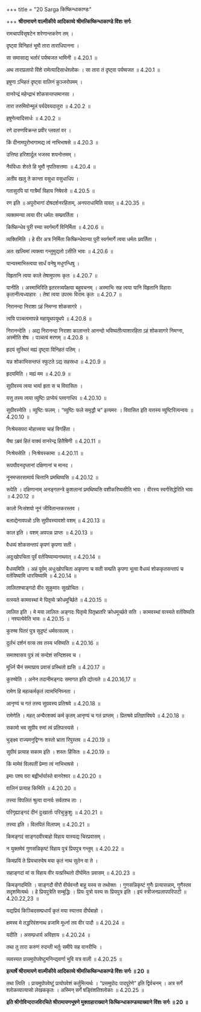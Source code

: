 +++
title = "20 Sarga किष्किन्धाकाण्डः"

+++
**श्रीरामायणे वाल्मीकीये आदिकाव्ये श्रीमत्किष्किन्धाकाण्डे विंशः सर्गः**

रामचापविसृषटेन शरेणान्तकरेण तम् ।

दृष्ट्वा विनिहतं भूमौ तारा ताराधिपानना ।

सा समासाद्य भर्तारं पर्यष्वजत भामिनी ॥ 4.20.1 ॥

अथ ताराप्रलापो विंशे रामेत्यादिसार्धश्लोकः । सा तारा तं दृष्ट्वा पर्यष्वजत ॥ 4.20.1 ॥

इषुणा ऽभिहतं दृष्ट्वा वालिनं कुञ्जरोपमम् ।

वानरेन्द्रं महेन्द्राभं शोकसन्तप्तमानसा ।

तारा तरुमिवोन्मूलं पर्यदेवयदातुरा ॥ 4.20.2 ॥

इषुणेत्यादिसार्धः ॥ 4.20.2 ॥

रणे दारुणविक्रन्त प्रवीर प्लवतां वर ।

किं दीनामपुरोभागामद्य त्वं नाभिभाषसे ॥ 4.20.3 ॥

उत्तिष्ठ हरिशार्दूल भजस्व शयनोत्तमम् ।

नैवंविधाः शेरते हि भूमौ नृपतिसत्तमाः ॥ 4.20.4 ॥

अतीव खलु ते कान्ता वसुधा वसुधाधिप ।

गतासुरपि यां गात्रैर्मां विहाय निषेवसे ॥ 4.20.5 ॥

रण इति ॥ अपुरोभागां दोषदर्शनरहिताम्, अनपराधामिति यावत् ॥ 4.20.35 ॥

व्यक्तमन्या त्वया वीर धर्मतः सम्प्रवर्तिता ।

किष्किन्धेव पुरी रम्या स्वर्गमार्गे विनिर्मिता ॥ 4.20.6 ॥

व्यक्तिमिति । हे वीर अत्र निर्मिता किष्किन्धेवान्या पुरी स्वर्गमार्गे त्वया धर्मतः प्रवर्तिता ।

अतः खल्विमां त्यक्त्वा गन्तुमुद्यतो ऽसीति भावः ॥ 4.20.6 ॥

यान्यस्माभिस्त्वया सार्धं वनेषु मधुगन्धिषु ।

विहृतानि त्वया काले तेषामुपरमः कृतः ॥ 4.20.7 ॥

यानीति । अस्माभिरिति इतरस्त्र्यपेक्षया बहुवचनम् । अस्माभिः सह त्वया यानि विहृतानि विहाराः कृतानीत्यध्याहारः । तेषां त्वया उपरमः विरामः कृतः ॥ 4.20.7 ॥

निरानन्दा निराशा ऽहं निमग्ना शोकसागरे ।

त्वयि पञ्चत्वमापन्ने महायूथपयूथपे ॥ 4.20.8 ॥

निरानन्देति । अद्य निरानन्दा निराशा कालान्तरे आनन्दो भविष्यतीत्याशारहिता ऽहं शोकसागरे निमग्ना, अस्मीति शेषः । पञ्चत्वं मरणम् ॥ 4.20.8 ॥

हृदयं सुस्थिरं मह्यं दृष्ट्वा विनिहतं पतिम् ।

यन्न शोकाभिसन्तप्तं स्फुटते ऽद्य सहस्रधा ॥ 4.20.9 ॥

हृदयमिति । मह्यं मम ॥ 4.20.9 ॥

सुग्रीवस्य त्वया भार्या हृता स च विवासितः ।

यत्तु तस्य त्वया व्युष्टिः प्राप्येयं प्लवगाधिप ॥ 4.20.10 ॥

सुग्रीवस्येति । व्युष्टिः फलम् । “व्युष्टिः फले समृद्धौ च” इत्यमरः । विवासित इति यत्तस्य व्युष्टिरित्यन्वयः ॥ 4.20.10 ॥

निःश्रेयसपरा मोहात्त्वया चाहं विगर्हिता ।

यैषा ऽब्रवं हितं वाक्यं वानरेन्द्र हितैषिणी ॥ 4.20.11 ॥

निःश्रेयसेति । निःश्रेयस्कामा ॥ 4.20.11 ॥

रूपयौवनदृप्तानां दक्षिणानां च मानद ।

नूनमप्सरसामार्य चित्तानि प्रमथिष्यसि ॥ 4.20.12 ॥

रूपेति । दक्षिणानाम् अनङ्गतन्त्रे कुशलानां प्रमथिष्यसि वशीकरिष्यसीति भावः । वीरस्य स्वर्गसिद्धेरिति भावः ॥ 4.20.12 ॥

कालो निःसंशयो नूनं जीवितान्तकरस्तव ।

बलाद्येनावपन्नो ऽसि सुग्रीवस्यावशो वशम् ॥ 4.20.13 ॥

काल इति । वशम् अवपन्नः प्राप्तः ॥ 4.20.13 ॥

वैधव्यं शोकसन्तापं कृपणं कृपणा सती ।

अदुःखोपचिता पूर्वं वर्तयिष्याम्यनाथवत् ॥ 4.20.14 ॥

वैधव्यमिति । अहं पूर्वम् अधुःखोपचिता अकृपणा च सती सम्प्रति कृपणा भूत्वा वैधव्यं शोककृतसन्तापं च वर्तयिष्यामि धारयिष्यामि ॥ 4.20.14 ॥

लालितश्चाङ्गदो वीरः सुकुमारः सुखोचितः ।

वत्स्यते कामवस्थां मे पितृव्ये क्रोधमूर्च्छिते ॥ 4.20.15 ॥

लालित इति । मे मया लालितः अङ्गदः पितृव्ये पितृभ्रातरि क्रोधमूर्च्छते सति । कामवस्थां वत्स्यते वर्तयिष्यति । नश्यत्येवेति भावः ॥ 4.20.15 ॥

कुरुष्व पितरं पुत्र सुदृष्टं धर्मवत्सलम् ।

दुर्लभं दर्शनं वत्स तव तस्य भविष्यति ॥ 4.20.16 ॥

समाश्वासय पुत्रं त्वं सन्देशं सन्दिशस्व च ।

मूर्ध्नि चैनं समाघ्राय प्रवासं प्रस्थितो ह्यसि ॥ 4.20.17 ॥

कुरुष्वेति । अनेन तदानीमङ्गदः समागत इति द्योत्यते ॥ 4.20.16,17 ॥

रामेण हि महत्कर्मकृतं त्वामभिनिघ्नता ।

आनृण्यं च गतं तस्य सुग्रवस्य प्रतिश्रवे ॥ 4.20.18 ॥

रामेणेति । महत् अन्यैरशक्यं कर्म कृतम् आनृण्यं च गतं प्राप्तम् । प्रितश्रवे प्रतिज्ञाविषये ॥ 4.20.18 ॥

सकामो भव सुग्रीव रुमां त्वं प्रतिपत्स्यसे ।

भुङ्क्ष्व राज्यमनुद्विग्नः शस्तो भ्राता रिपुस्तव ॥ 4.20.19 ॥

सुग्रीवं प्रत्याह सकाम इति । शस्तः हिंसितः ॥ 4.20.19 ॥

किं मामेवं विलपतीं प्रेम्णा त्वं नाभिभाषसे ।

इमाः पश्य वरा बह्वीर्भार्यास्ते वानरेश्वर ॥ 4.20.20 ॥

वालिनं प्रत्याह किमिति ॥ 4.20.20 ॥

तस्या विपलितं श्रुत्वा वानर्यः सर्वतश्च ताः ।

परिगृह्याङ्गदं दीनं दुःखार्ताः परिचुक्रुशुः ॥ 4.20.21 ॥

तस्या इति । विलपितं विलापम् ॥ 4.20.21 ॥

किमङ्गदं साङ्गदवीरबाहो विहाय यास्यद्य चिरप्रवासम् ।

न युक्तमेवं गुणसन्निकृष्टं विहाय पुत्रं प्रियपुत्र गन्तुम् ॥ 4.20.22 ॥

किमप्रयिं ते प्रियचारुवेष मया कृतं नाथ सुतेन वा ते ।

सहाङ्गदां मां स विहाय वीर यत्प्रस्थितो दीर्घमितः प्रवासम् ॥ 4.20.23 ॥

किमङ्गदमिति । साङ्गदौ वीरौ वीर्यवन्तौ बाहू यस्य स तथोक्तः । गुणसन्निकृष्टं गुणैः प्रत्यासन्नाम्, गुणैस्तव सदृशमित्यर्थः । हे प्रियपुत्रेति सम्बुद्धिः । प्रियः पुत्रो यस्य सः प्रियपुत्र इति । इयं स्त्रीजनप्रलापपरिपाटी ॥ 4.20.22,23 ॥

यद्यप्रियं किञ्चिदसम्प्रधार्यं कृतं मया स्यात्तव दीर्घबाहो ।

क्षमस्व मे तद्धरिवंशनाथ व्रजामि मूर्ध्ना तव वीर पादौ ॥ 4.20.24 ॥

यदीति । असम्प्रधार्य अविज्ञाय ॥ 4.20.24 ॥

तथा तु तारा करुणं रुदन्ती भर्तुः समीपे सह वानरीभिः ।

व्यवस्यत प्रायमुपोपवेष्टुमनिन्द्यवर्णा भुवि यत्र वाली ॥ 4.20.25 ॥

**इत्यार्षे श्रीरामायणे वाल्मीकीये आदिकाव्ये श्रीमत्किष्किन्धाकाण्डे विंशः सर्गः ॥ 20 ॥**

तथा त्विति । प्रायमुपोपवेष्टुं प्रायोपवेशं कर्तुमित्यर्थः । “प्रसमुपोदः पादपूरेणे” इति द्विर्वचनम् । अत्र सर्गे श्लोकव्यात्यासो लेखककृतः । अस्मिन् सर्गे षड्विंशतिश्लोकाः ॥ 4.20.25 ॥

**इति श्रीगोविन्दराजविरचिते श्रीरामायणभूषणे मुक्ताहाराख्याने किष्किन्धाकाण्डव्याख्याने विंशः सर्गः ॥ 20 ॥**
